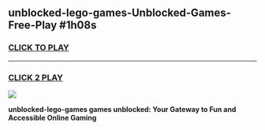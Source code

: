 
## unblocked-lego-games-Unblocked-Games-Free-Play #1h08s
<h3>
<a href="https://us.freeplayer.one?title=unblocked-lego-games&ref=9M">CLICK TO PLAY</a></h3>
<hr>

<h3>
<a href="https://us.freeplayer.one?title=unblocked-lego-games&ref=9M">CLICK 2 PLAY</a>
  
</h3>

<a href="https://us.freeplayer.one?title=unblocked-lego-games&ref=9M"><img src="https://clearcache.store/games.png"></a>


**unblocked-lego-games games unblocked: Your Gateway to Fun and Accessible Online Gaming**
